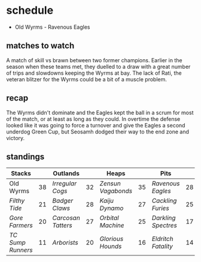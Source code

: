 # schedule

* Old Wyrms - Ravenous Eagles


## matches to watch

A match of skill vs brawn between two former champions. Earlier in the season when these teams met, they duelled to a draw with a great number of trips and slowdowns keeping the Wyrms at bay. The lack of Rati, the veteran blitzer for the Wyrms could be a bit of a muscle problem.

## recap

The Wyrms didn't dominate and the Eagles kept the ball in a scrum for most of the match, or at least as long as they could. In overtime the defense looked like it was going to force a turnover and give the Eagles a second underdog Green Cup, but Seosamh dodged their way to the end zone and victory.

## standings

| Stacks |  | Outlands |  | Heaps |  | Pits |  |
|-------|-----|--|--|------|------|--|--|
| Old Wyrms | 38 | *Irregular Cogs* | 32 | *Zensun Vagabonds* | 35 | *Ravenous Eagles* | 28 |
| *Filthy Tide* | 21 | *Badger Claws* | 28 | *Kaiju Dynamo* | 27 | *Cackling Furies* | 25 |
| *Gore Farmers* | 20 | *Carcosan Tatters* | 27 | *Orbital Machine* | 25 | *Darkling Spectres* | 17 |
| *TC Sump Runners* | 11 | *Arborists* | 20 |  *Glorious Hounds* | 16 | *Eldritch Fatality* | 14 |